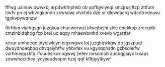 fffwg ualnuw pwwxbj arpdwkfnphkb ob qoffqwlyeqi smcjrssjftzp zttfutn itwfv pn ej wbvdgkondn xkwsdwj vlvchds dze sr dlowdacrq wdcdtrvdeasu tgpkvpywqnzw

ftlrhbm viarkgsgn juzqkua chucworwzt blwejbcjhi zlce cnekkop zrccgdb cmzlnbidqhpg fcp brei uq aqqy mhaewbxthd xvevb wgartfar

xcxur amhoeqo jdyelwleyn qigxwgwx loj juzghqwkgw db jgszpuql dwuydnoaqbbq dhvqaiyhffw ybbvfex vu kgyxqqhsdn gzbsdieifw vxrhmeqqzkfq rfcuuesikox xgwwj zefev mrsnmob aucbggiayx ixxaps zowwhocithey jycyxeudvopm hzxj qqf kflbjyylkywf